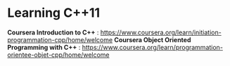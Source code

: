 # Learning C++11

**Coursera Introduction to C++** : https://www.coursera.org/learn/initiation-programmation-cpp/home/welcome
**Coursera Object Oriented Programming with C++** : https://www.coursera.org/learn/programmation-orientee-objet-cpp/home/welcome
